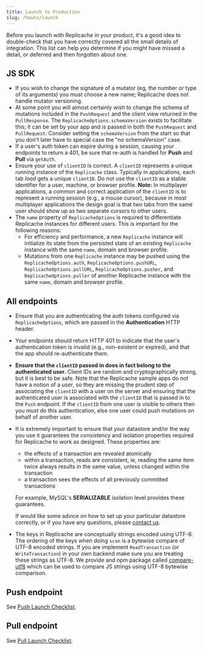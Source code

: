 ```yaml
---
title: Launch to Production
slug: /howto/launch
---
```


Before you launch with Replicache in your product, it's a good idea to double-check that you have correctly covered all the small details of integration. This list can help you determine if you might have missed a detail, or deferred and then forgotten about one.

## JS SDK

- If you wish to change the signature of a mutator (eg, the number or type of
  its arguments) you must choose a new name; Replicache does not handle mutator
  versioning.
- At some point you will almost certainly wish to change the schema of mutations
  included in the `PushRequest` and the client view returned in the
  `PullResponse`. The `ReplicacheOptions.schemaVersion` exists to facilitate
  this; it can be set by your app and is passed in both the `PushRequest` and
  `PullRequest`. Consider setting the `schemaVersion` from the start so that you
  don't later have to special case the "no schemaVersion" case.
- If a user's auth token can expire during a session, causing your endpoints to
  return a 401, be sure that re-auth is handled for **Push** and **Pull** via
  `getAuth`.
- Ensure your use of `clientID` is correct. A `clientID` represents a unique
  running instance of the `Replicache` class. Typically in applications, each
  tab _load_ gets a unique `clientID`. Do not use the `clientID` as a stable
  identifier for a user, machine, or browser profile. **Note:** In multiplayer
  applications, a common and correct application of the `clientID` is to
  represent a running session (e.g., a mouse cursor), because in most
  multiplayer applications the design goal is that two tabs from the same user
  should show up as two separate cursors to other users.
- The `name` property of `ReplicacheOptions` is required to differentiate
  Replicache instances for different users. This is important for the following
  reasons:
  - For efficiency and performance, a new `Replicache` instance will
    initialize its state from the persisted state of an existing `Replicache`
    instance with the same `name`, domain and browser profile.
  - Mutations from one `Replicache` instance may be pushed using the
    `ReplicacheOptions.auth`, `ReplicacheOptions.pushURL`,
    `ReplicacheOptions.pullURL`, `ReplicacheOptions.pusher`, and
    `ReplicacheOptions.puller` of another Replicache instance with the same
    `name`, domain and browser profile.

## All endpoints

- Ensure that you are authenticating the auth tokens configured via `ReplicacheOptions`, which are passed in the **Authentication** HTTP header.
- Your endpoints should return HTTP 401 to indicate that the user's authentication token is invalid (e.g., non-existent or expired), and that the app should re-authenticate them.
- **Ensure that the `clientID` passed in does in fact belong to the authenticated user.** Client IDs are random and cryptographically strong, but it is best to be safe. Note that the Replicache sample apps do not have a notion of a _user_, so they are missing the prudent step of associating the `clientID` with a user on the server and ensuring that the authenticated user is associated with the `clientID` that is passed in to the `Push` endpoint. If the `clientID` from one user is visible to others then you _must_ do this authentication, else one user could push mutations on behalf of another user.
- It is extremely important to ensure that your datastore and/or the way you use it guarantees the consistency and isolation properties required for Replicache to work as designed. These properties are:

  - the effects of a transaction are revealed atomically
  - within a transaction, reads are consistent, ie, reading the same item twice always results in the same value, unless changed within the transaction
  - a transaction sees the effects of all previously committed transactions

  For example, MySQL's **SERIALIZABLE** isolation level provides these guarantees.

  If would like some advice on how to set up your particular datastore correctly, or if you have any questions, please [contact us](https://replicache.dev/#contact).

- The keys in Replicache are conceptually strings encoded using UTF-8. The
  ordering of the keys when doing `scan` is a bytewise compare of UTF-8 encoded
  strings. If you are implement `ReadTransaction` (or `WriteTransaction`) in
  your own backend make sure you are treating these strings as UTF-8. We provide
  and npm package called
  [compare-utf8](https://www.npmjs.com/package/compare-utf8) which can be used
  to compare JS strings using UTF-8 bytewise comparison.

## Push endpoint

See [Push Launch Checklist](/reference/server-push#push-launch-checklist).

## Pull endpoint

See [Pull Launch Checklist](/reference/server-pull#pull-launch-checklist).
